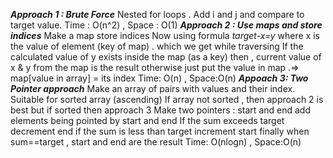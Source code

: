 ***Approach 1 :  Brute Force***
Nested for loops .
Add i and j and compare to target value.
Time : O(n^2) , Space : O(1)
***Approach 2 : Use maps and store indices***
Make a map store indices
Now using formula
*target-x=y*
where x is the value of element (key of map) . which we get while traversing
If the calculated value of y exists inside the map (as a key) then , current value of x & y from the map is the result
otherwise just put the value in map .=>  map[value in array] = its index
Time: O(n) , Space:O(n)
***Appoach 3: Two Pointer approach***
Make an array of pairs with values and their index.
Suitable for sorted array (ascending)
If array not sorted , then approach 2 is best but if sorted then approach 3
Make two pointers : start and end
add elements being pointed by start and end
If the sum exceeds target decrement end
if the sum is less than target increment start
finally when sum==target , start and end are the result
Time: O(nlogn) , Space:O(n)
​